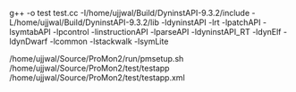 g++  -o test test.cc  -I/home/ujjwal/Build/DyninstAPI-9.3.2/include -L/home/ujjwal/Build/DyninstAPI-9.3.2/lib -ldyninstAPI -lrt -lpatchAPI -lsymtabAPI -lpcontrol -linstructionAPI -lparseAPI -ldyninstAPI_RT -ldynElf -ldynDwarf -lcommon -lstackwalk -lsymLite

/home/ujjwal/Source/ProMon2/run/pmsetup.sh /home/ujjwal/Source/ProMon2/test/testapp  /home/ujjwal/Source/ProMon2/test/testapp.xml
